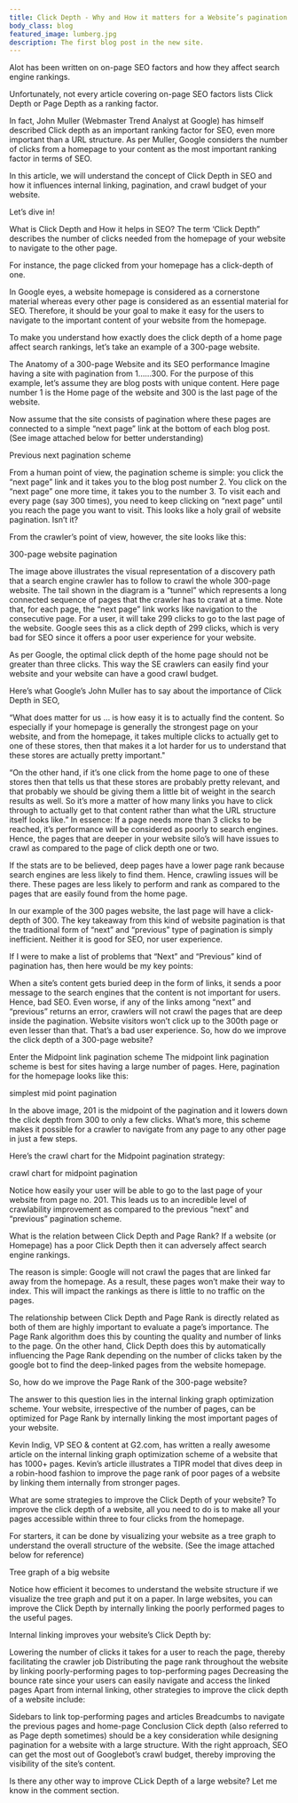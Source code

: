 ```yaml
---
title: Click Depth - Why and How it matters for a Website’s pagination and SEO
body_class: blog
featured_image: lumberg.jpg
description: The first blog post in the new site.
---
```


Alot has been written on on-page SEO factors and how they affect search engine rankings.

Unfortunately, not every article covering on-page SEO factors lists Click Depth or Page Depth as a ranking factor.

In fact, John Muller (Webmaster Trend Analyst at Google) has himself described Click depth as an important ranking factor for SEO, even more important than a URL structure. As per Muller, Google considers the number of clicks from a homepage to your content as the most important ranking factor in terms of SEO.

In this article, we will understand the concept of Click Depth in SEO and how it influences internal linking, pagination, and crawl budget of your website.

Let’s dive in!

What is Click Depth and How it helps in SEO?
The term ‘Click Depth” describes the number of clicks needed from the homepage of your website to navigate to the other page.

For instance, the page clicked from your homepage has a click-depth of one.

In Google eyes, a website homepage is considered as a cornerstone material whereas every other page is considered as an essential material for SEO. Therefore, it should be your goal to make it easy for the users to navigate to the important content of your website from the homepage.

To make you understand how exactly does the click depth of a home page affect search rankings, let’s take an example of a 300-page website.

The Anatomy of a 300-page Website and its SEO performance
Imagine having a site with pagination from 1……300. For the purpose of this example, let’s assume they are blog posts with unique content. Here page number 1 is the Home page of the website and 300 is the last page of the website.

Now assume that the site consists of pagination where these pages are connected to a simple “next page” link at the bottom of each blog post. (See image attached below for better understanding)

Previous next pagination scheme

From a human point of view, the pagination scheme is simple: you click the “next page” link and it takes you to the blog post number 2. You click on the “next page” one more time, it takes you to the number 3. To visit each and every page (say 300 times), you need to keep clicking on “next page” until you reach the page you want to visit. This looks like a holy grail of website pagination. Isn’t it?

From the crawler’s point of view, however, the site looks like this:

300-page website pagination

The image above illustrates the visual representation of a discovery path that a search engine crawler has to follow to crawl the whole 300-page website. The tail shown in the diagram is a “tunnel” which represents a long connected sequence of pages that the crawler has to crawl at a time. Note that, for each page, the “next page” link works like navigation to the consecutive page. For a user, it will take 299 clicks to go to the last page of the website. Google sees this as a click depth of 299 clicks, which is very bad for SEO since it offers a poor user experience for your website.

As per Google, the optimal click depth of the home page should not be greater than three clicks. This way the SE crawlers can easily find your website and your website can have a good crawl budget.

Here’s what Google’s John Muller has to say about the importance of Click Depth in SEO,

“What does matter for us ... is how easy it is to actually find the content. So especially if your homepage is generally the strongest page on your website, and from the homepage, it takes multiple clicks to actually get to one of these stores, then that makes it a lot harder for us to understand that these stores are actually pretty important."

“On the other hand, if it’s one click from the home page to one of these stores then that tells us that these stores are probably pretty relevant, and that probably we should be giving them a little bit of weight in the search results as well. So it’s more a matter of how many links you have to click through to actually get to that content rather than what the URL structure itself looks like.”
In essence: If a page needs more than 3 clicks to be reached, it’s performance will be considered as poorly to search engines. Hence, the pages that are deeper in your website silo’s will have issues to crawl as compared to the page of click depth one or two.

If the stats are to be believed, deep pages have a lower page rank because search engines are less likely to find them. Hence, crawling issues will be there. These pages are less likely to perform and rank as compared to the pages that are easily found from the home page.

In our example of the 300 pages website, the last page will have a click-depth of 300. The key takeaway from this kind of website pagination is that the traditional form of “next” and “previous” type of pagination is simply inefficient. Neither it is good for SEO, nor user experience.

If I were to make a list of problems that “Next” and “Previous” kind of pagination has, then here would be my key points:

When a site’s content gets buried deep in the form of links, it sends a poor message to the search engines that the content is not important for users. Hence, bad SEO.
Even worse, if any of the links among “next” and “previous” returns an error, crawlers will not crawl the pages that are deep inside the pagination.
Website visitors won’t click up to the 300th page or even lesser than that. That’s a bad user experience.
So, how do we improve the click depth of a 300-page website?

Enter the Midpoint link pagination scheme
The midpoint link pagination scheme is best for sites having a large number of pages. Here, pagination for the homepage looks like this:

simplest mid point pagination

In the above image, 201 is the midpoint of the pagination and it lowers down the click depth from 300 to only a few clicks. What’s more, this scheme makes it possible for a crawler to navigate from any page to any other page in just a few steps.

Here’s the crawl chart for the Midpoint pagination strategy:

crawl chart for midpoint pagination

Notice how easily your user will be able to go to the last page of your website from page no. 201. This leads us to an incredible level of crawlability improvement as compared to the previous “next” and “previous” pagination scheme.

What is the relation between Click Depth and Page Rank?
If a website (or Homepage) has a poor Click Depth then it can adversely affect search engine rankings.

The reason is simple: Google will not crawl the pages that are linked far away from the homepage. As a result, these pages won’t make their way to index. This will impact the rankings as there is little to no traffic on the pages.

The relationship between Click Depth and Page Rank is directly related as both of them are highly important to evaluate a page’s importance. The Page Rank algorithm does this by counting the quality and number of links to the page. On the other hand, Click Depth does this by automatically influencing the Page Rank depending on the number of clicks taken by the google bot to find the deep-linked pages from the website homepage.

So, how do we improve the Page Rank of the 300-page website?

The answer to this question lies in the internal linking graph optimization scheme. Your website, irrespective of the number of pages, can be optimized for Page Rank by internally linking the most important pages of your website.

Kevin Indig, VP SEO & content at G2.com, has written a really awesome article on the internal linking graph optimization scheme of a website that has 1000+ pages. Kevin’s article illustrates a TIPR model that dives deep in a robin-hood fashion to improve the page rank of poor pages of a website by linking them internally from stronger pages.

What are some strategies to improve the Click Depth of your website?
To improve the click depth of a website, all you need to do is to make all your pages accessible within three to four clicks from the homepage.

For starters, it can be done by visualizing your website as a tree graph to understand the overall structure of the website. (See the image attached below for reference)

Tree graph of a big website

Notice how efficient it becomes to understand the website structure if we visualize the tree graph and put it on a paper. In large websites, you can improve the Click Depth by internally linking the poorly performed pages to the useful pages.

Internal linking improves your website’s Click Depth by:

Lowering the number of clicks it takes for a user to reach the page, thereby facilitating the crawler job
Distributing the page rank throughout the website by linking poorly-performing pages to top-performing pages
Decreasing the bounce rate since your users can easily navigate and access the linked pages
Apart from internal linking, other strategies to improve the click depth of a website include:

Sidebars to link top-performing pages and articles
Breadcumbs to navigate the previous pages and home-page
Conclusion
Click depth (also referred to as Page depth sometimes) should be a key consideration while designing pagination for a website with a large structure. With the right approach, SEO can get the most out of Googlebot’s crawl budget, thereby improving the visibility of the site’s content.

Is there any other way to improve CLick Depth of a large website? Let me know in the comment section.